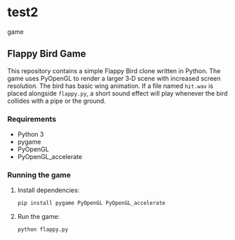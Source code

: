 # test2
game

## Flappy Bird Game

This repository contains a simple Flappy Bird clone written in Python.  The game
uses PyOpenGL to render a larger 3‑D scene with increased screen resolution.
The bird has basic wing animation. If a file named `hit.wav` is placed
alongside `flappy.py`, a short sound effect will play whenever the bird
collides with a pipe or the ground.

### Requirements
- Python 3
- pygame
- PyOpenGL
- PyOpenGL\_accelerate

### Running the game
1. Install dependencies:
   ```bash
   pip install pygame PyOpenGL PyOpenGL_accelerate
   ```
2. Run the game:
   ```bash
   python flappy.py
   ```
